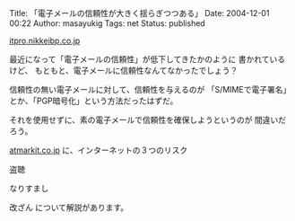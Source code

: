 Title: 「電子メールの信頼性が大きく揺らぎつつある」
Date: 2004-12-01 00:22
Author: masayukig
Tags: net
Status: published

[itpro.nikkeibp.co.jp
](http://itpro.nikkeibp.co.jp/free/NNW/NEWS/20041126/153133/)

最近になって「電子メールの信頼性」が低下してきたかのように
書かれているけど、
もともと、電子メールに信頼性なんてなかったでしょう？

信頼性の無い電子メールに対して、信頼性を与えるのが
「S/MIMEで電子署名」とか、「PGP暗号化」という方法だったはずだ。

それを使用せずに、素の電子メールで信頼性を確保しようというのが
間違いだろう。

[atmarkit.co.jp](http://www.atmarkit.co.jp/fsecurity/special/04smime/smime01.html)
に、インターネットの３つのリスク

盗聴

なりすまし

改ざん
について解説があります。
